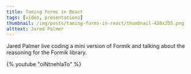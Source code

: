 ```yaml
---
title: Taming Forms in React
tags: [video, presentations]
thumbnail: /img/posts/taming-forms-in-react/thumbnail-420x255.png
alttext: Jared Palmer
---
```


Jared Palmer live coding a mini version of Formik and talking about the reasoning for the Formik library.

{% youtube "oiNtnehlaTo" %}
